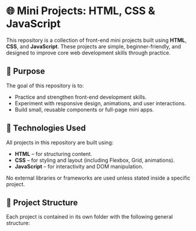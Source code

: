 # 🌐 Mini Projects: HTML, CSS & JavaScript

This repository is a collection of front-end mini projects built using **HTML**, **CSS**, and **JavaScript**. These projects are simple, beginner-friendly, and designed to improve core web development skills through practice.

## 🎯 Purpose

The goal of this repository is to:

- Practice and strengthen front-end development skills.
- Experiment with responsive design, animations, and user interactions.
- Build small, reusable components or full-page mini apps.

## 🧰 Technologies Used

All projects in this repository are built using:

- **HTML** – for structuring content.
- **CSS** – for styling and layout (including Flexbox, Grid, animations).
- **JavaScript** – for interactivity and DOM manipulation.

No external libraries or frameworks are used unless stated inside a specific project.

## 📁 Project Structure

Each project is contained in its own folder with the following general structure:

